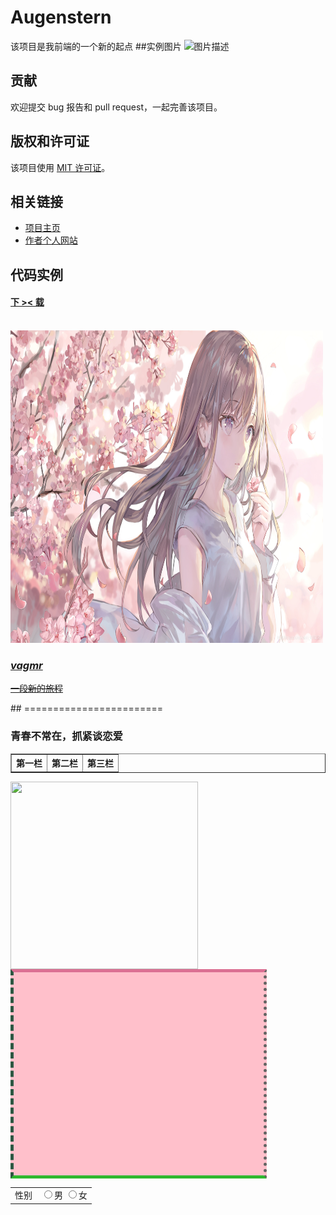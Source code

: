 # Augenstern

该项目是我前端的一个新的起点
##实例图片
![图片描述](https://tse3-mm.cn.bing.net/th/id/OIP-C.AAWaQawRUe1qfyoceRhPjAHaNK?pid=ImgDet&rs=1)

## 贡献

欢迎提交 bug 报告和 pull request，一起完善该项目。

## 版权和许可证

该项目使用 [MIT 许可证](./LICENSE)。

## 相关链接

- [项目主页](https://github.com/vagmr/Augenstern/)
- [作者个人网站](https://github.com/vagmr)

## 代码实例


<body>
    <a href="res/1.jpg"><ins><strong>
                <h4>下&nbsp;&gt;&lt;&nbsp;载</h4>
            </strong></ins></a><br />
    <a href="https://github.com/vagmr" target="_blank"><img src="res/1.jpg" title="第一张图片" width="500px" height="500px"
            alt="一张人物图片" /></a>
    <em>
        <a href="#作者主页" title="作者主页">
            <h3 class="new">vagmr</h3>
        </a>
    </em>
    <del>
        <a href="res/2.html">
            <p id="new1">一段新的旅程</p>
        </a>
    </del>
    <!-- 表格 -->
    <table border="1px" cellspacing="0" cellpadding="5px">
        <tr>
            <th>第一栏</th>
            <th>第二栏</th>
            <th>第三栏</th>
        </tr>

</body>
 ## ========================
 <body id="v1">
    <h3 id="v2">青春不常在，抓紧谈恋爱</h3>
    <table cellpadding="1px">
        <tr>
            <td>性别</td>
            <td><input type="radio" name="opt1" />男
                <input type="radio" name="opt1" />女
            </td>
        </tr>
    <img align="center" width="300px" height="300px"
            src="https://ts1.cn.mm.bing.net/th/id/R-C.9bfd3c81badbdd861850bd214aa03794?rik=vU29Rq81pe42Ww&riu=http%3a%2f%2fimg.mm4000.com%2ffile%2f8%2fef%2f223f9a64d0.jpg&ehk=HbNtid2umY5dfcL9VvNqhkHSvwFcCX%2fNUhYXTMYc%2fV8%3d&risl=&pid=ImgRaw&r=0">
</body>
<head>
   <style>
        .nav {
            width: 400px;
            height: 325px;
            border-top: 5px solid palevioletred;
            border-bottom: 5px solid rgb(47, 184, 47);
            /* 虚线边框 */
            border-left: 5px dashed rgb(45, 87, 66);
            /* 点虚线边框 */
            border-right: 5px dotted rgb(99, 99, 99);
            /* 复合写法 */
            background: pink url(res/3.png) no-repeat scroll right;
        }
    </style>
       </head>
    <body>
    <div class="nav">
    </div>
   </body>
